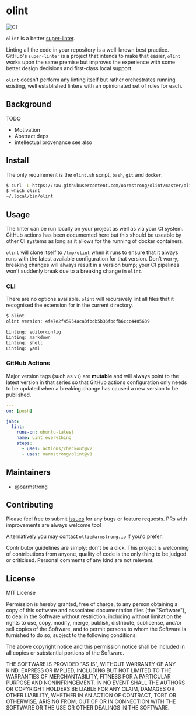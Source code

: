 # olint

![CI](https://github.com/oarmstrong/olint/workflows/CI/badge.svg)

`olint` is a better [super-linter](https://github.com/github/super-linter).

Linting all the code in your repository is a well-known best practice.
GitHub's `super-linter` is a project that intends to make that easier, `olint`
works upon the same premise but improves the experience with some better design
decisions and first-class local support.

`olint` doesn't perform any linting itself but rather orchestrates running
existing, well established linters with an opinionated set of rules for each.

## Background

TODO

- Motivation
- Abstract deps
- intellectual provenance see also

## Install

The only requirement is the `olint.sh` script, `bash`, `git` and `docker`.

```bash
$ curl -L https://raw.githubusercontent.com/oarmstrong/olint/master/olint.sh -o ~/.local/bin/olint
$ which olint
~/.local/bin/olint
```

## Usage

The linter can be run locally on your project as well as via your CI system.
GitHub actions has been documented here but this should be useable by other CI
systems as long as it allows for the running of docker containers.

`olint` will clone itself to `/tmp/olint` when it runs to ensure that it always
runs with the latest available configuration for that version. Don't worry,
breaking changes will always result in a version bump; your CI pipelines won't
suddenly break due to a breaking change in `olint`.

### CLI

There are no options available. `olint` will recursively lint all files that it
recognised the extension for in the current directory.

```bash
$ olint
olint version: 4f47e2f45954aca3fbdb5b36fbdfb6ccc4405639

Linting: editorconfig
Linting: markdown
Linting: shell
Linting: yaml
```

### GitHub Actions

Major version tags (such as `v1`) are **mutable** and will always point to the
latest version in that series so that GitHub actions configuration only needs
to be updated when a breaking change has caused a new version to be published.

```yaml
---
on: [push]

jobs:
  lint:
    runs-on: ubuntu-latest
    name: Lint everything
    steps:
      - uses: actions/checkout@v2
      - uses: oarmstrong/olint@v1
```

## Maintainers

- [@oarmstrong](https://github.com/oarmstrong)

## Contributing

Please feel free to submit
[issues](https://github.com/oarmstrong/olint/issues/new) for any bugs or
feature requests. PRs with improvements are always welcome too!

Alternatively you may contact `ollie@armstrong.io` if you'd prefer.

Contributor guidelines are simply: don't be a dick. This project is welcoming
of contributions from anyone, quality of code is the only thing to be judged or
criticised. Personal comments of any kind are not relevant.

## License

MIT License

Permission is hereby granted, free of charge, to any person obtaining a copy of
this software and associated documentation files (the "Software"), to deal in
the Software without restriction, including without limitation the rights to
use, copy, modify, merge, publish, distribute, sublicense, and/or sell copies
of the Software, and to permit persons to whom the Software is furnished to do
so, subject to the following conditions:

The above copyright notice and this permission notice shall be included in all
copies or substantial portions of the Software.

THE SOFTWARE IS PROVIDED "AS IS", WITHOUT WARRANTY OF ANY KIND, EXPRESS OR
IMPLIED, INCLUDING BUT NOT LIMITED TO THE WARRANTIES OF MERCHANTABILITY,
FITNESS FOR A PARTICULAR PURPOSE AND NONINFRINGEMENT. IN NO EVENT SHALL THE
AUTHORS OR COPYRIGHT HOLDERS BE LIABLE FOR ANY CLAIM, DAMAGES OR OTHER
LIABILITY, WHETHER IN AN ACTION OF CONTRACT, TORT OR OTHERWISE, ARISING FROM,
OUT OF OR IN CONNECTION WITH THE SOFTWARE OR THE USE OR OTHER DEALINGS IN THE
SOFTWARE.
